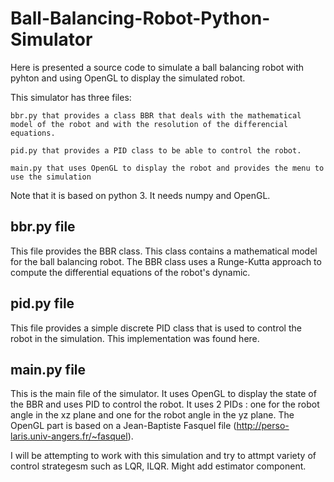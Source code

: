 # Ball-Balancing-Robot-Python-Simulator

 Here is presented a source code to simulate a ball balancing robot with pyhton and using OpenGL to display the simulated robot.

This simulator has three files:

    bbr.py that provides a class BBR that deals with the mathematical model of the robot and with the resolution of the differencial equations.

    pid.py that provides a PID class to be able to control the robot.

    main.py that uses OpenGL to display the robot and provides the menu to use the simulation

Note that it is based on python 3. It needs numpy and OpenGL.

## bbr.py file

This file provides the BBR class. This class contains a mathematical model for the ball balancing robot. 
The BBR class uses a Runge-Kutta approach to compute the differential equations of the robot's dynamic.

## pid.py file

This file provides a simple discrete PID class that is used to control the robot in the simulation. This implementation was found here. 

## main.py file

This is the main file of the simulator. It uses OpenGL to display the state of the BBR and uses PID to control the robot. It uses 2 PIDs : one for the robot angle in the xz plane and one for the robot angle in the yz plane. The OpenGL part is based on a Jean-Baptiste Fasquel file (http://perso-laris.univ-angers.fr/~fasquel). 
<!--stackedit_data:
eyJoaXN0b3J5IjpbLTE2MTA4MTkyNTFdfQ==
-->



I will be attempting to work with this simulation and try to attmpt variety of control strategesm such as LQR, ILQR. Might add estimator component. 
